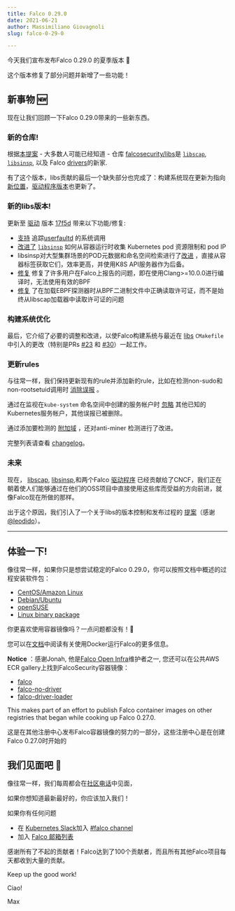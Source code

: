 ```yaml
---
title: Falco 0.29.0
date: 2021-06-21
author: Massimiliano Giovagnoli
slug: falco-0-29-0

---
```


今天我们宣布发布Falco 0.29.0 的夏季版本 🌱

这个版本修复了部分问题并新增了一些功能！

## 新事物 🆕

现在让我们回顾一下Falco 0.29.0带来的一些新东西。

### 新的仓库!

根据[本提案](https://github.com/falcosecurity/falco/blob/master/proposals/20210119-libraries-contribution.md) - 大多数人可能已经知道 - 仓库 [falcosecurity/libs](https://github.com/falcosecurity/libs)是 [`libscap`](https://github.com/falcosecurity/libs/tree/master/userspace/libscap), [`libsinsp`](https://github.com/falcosecurity/libs/tree/master/userspace/libsinsp), 以及 Falco [drivers](https://github.com/falcosecurity/libs/tree/master/driver)的新家.

有了这个版本，libs贡献的最后一个缺失部分也完成了：构建系统现在更新为指向[新位置](https://download.falco.org/?prefix=driver/17f5df52a7d9ed6bb12d3b1768460def8439936d/)，[驱动程序版本](https://download.falco.org/?prefix=driver/17f5df52a7d9ed6bb12d3b1768460def8439936d/)也更新了。

### 新的libs版本!

更新至 [驱动](https://github.com/falcosecurity/libs/tree/master/driver) 版本 [17f5d](https://github.com/falcosecurity/libs) 带来以下功能/修复:

- [支持](https://github.com/falcosecurity/libs/pull/50) 追踪[userfaultd](https://www.kernel.org/doc/html/latest/admin-guide/mm/userfaultfd.html) 的系统调用
- [改进了](https://github.com/falcosecurity/libs/pull/32)  [`libsinsp`](https://github.com/falcosecurity/libs/tree/master/userspace/libsinsp) 如何从容器运行时收集 Kubernetes pod 资源限制和 pod IP 
- libsinsp对大型集群场景的POD元数据和命名空间检索进行了[改进](https://github.com/falcosecurity/libs/pull/15) ，直接从容器标签获取它们，效率更高，并使用K8S API服务器作为后备。
- [修复](https://github.com/falcosecurity/libs/pull/22) 修复了许多用户在Falco上报告的问题，即在使用Clang>=10.0.0进行编译时，无法使用有效的BPF
- [修复](https://github.com/falcosecurity/libs/pull/42) 了在加载EBPF探测器时从BPF二进制文件中正确读取许可证，而不是始终从libscap加载器中读取许可证的问题

### 构建系统优化

最后，它介绍了必要的调整和改进，以使Falco构建系统与最近在 [libs](https://github.com/falcosecurity/libs) `CMakefile`中引入的更改（特别是PRs [#23](https://github.com/falcosecurity/libs/pull/23) 和 [#30](https://github.com/falcosecurity/libs/pull/30)）一起工作。　　　

### 更新rules

与往常一样，我们保持更新现有的rule并添加新的rule，比如在检测non-sudo和non-rootsetuid调用时 [消除误报](https://github.com/falcosecurity/falco/pull/1665) 。

通过在监视在`kube-system` 命名空间中创建的服务帐户时 [忽略](https://github.com/falcosecurity/falco/pull/1659) 其他已知的Kubernetes服务帐户，其他误报已被删除。

通过添加要检测的 [附加域](https://github.com/falcosecurity/falco/pull/1676) ，还对anti-miner 检测进行了改进。

完整列表请查看 [changelog](https://github.com/falcosecurity/falco/releases/tag/0.29.0)。

### 未来

现在， [libscap](https://github.com/falcosecurity/libs/tree/master/userspace/libscap), [libsinsp](https://github.com/falcosecurity/libs/tree/master/userspace/libsinsp),和两个Falco [驱动程序](https://github.com/falcosecurity/libs/tree/master/driver) 已经贡献给了CNCF，我们正在朝着使人们能够通过在他们的OSS项目中直接使用这些库而受益的方向前进，就像Falco现在所做的那样。

出于这个原因，我们引入了一个关于libs的版本控制和发布过程的 [提案](https://github.com/falcosecurity/libs/pull/44)（感谢 [@leodido](https://github.com/leodido)）。


---

## 体验一下!

像往常一样，如果你只是想尝试稳定的Falco 0.29.0，你可以按照文档中概述的过程安装软件包：

- [CentOS/Amazon Linux](https://falco.org/docs/getting-started/installation/#centos-rhel)
- [Debian/Ubuntu](https://falco.org/docs/getting-started/installation/#debian)
- [openSUSE](https://falco.org/docs/getting-started/installation/#suse)
- [Linux binary package](https://falco.org/docs/getting-started/installation/#linux-binary)

你更喜欢使用容器镜像吗？一点问题都没有！🐳

您可以在[文档](https://falco.org/docs/getting-started/running/#docker)中阅读有关使用Docker运行Falco的更多信息。

**Notice** ：感谢Jonah, 他是[Falco Open Infra](https://github.com/falcosecurity/test-infra)维护者之一, 您还可以在公共AWS ECR gallery上找到FalcoSecurity容器镜像：

- [falco](https://gallery.ecr.aws/falcosecurity/falco)
- [falco-no-driver](https://gallery.ecr.aws/falcosecurity/falco-no-driver)
- [falco-driver-loader](https://gallery.ecr.aws/falcosecurity/falco-driver-loader)

This makes part of an effort to publish Falco container images on other registries that began while cooking up Falco 0.27.0.

这是在其他注册中心发布Falco容器镜像的努力的一部分，这些注册中心是在创建Falco 0.27.0时开始的


## 我们见面吧 🤝

像往常一样，我们每周都会在[社区电话](https://github.com/falcosecurity/community)中见面，

如果你想知道最新最好的，你应该加入我们！

如果你有任何问题

- 在 [Kubernetes Slack](https://slack.k8s.io)加入 [#falco channel](https://kubernetes.slack.com/messages/falco) 
- 加入 [Falco 邮箱列表](https://lists.cncf.io/g/cncf-falco-dev)

感谢所有了不起的贡献者！Falco达到了100个贡献者，而且所有其他Falco项目每天都收到大量的贡献。

Keep up the good work!

Ciao!

Max
